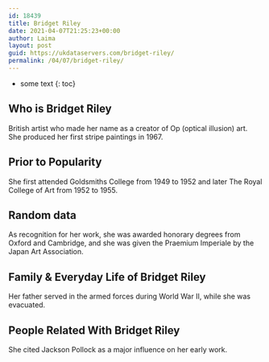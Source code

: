 ```yaml
---
id: 18439
title: Bridget Riley
date: 2021-04-07T21:25:23+00:00
author: Laima
layout: post
guid: https://ukdataservers.com/bridget-riley/
permalink: /04/07/bridget-riley/
---
```


* some text
{: toc}


## Who is Bridget Riley
                  
                  
                  
British artist who made her name as a creator of Op (optical illusion) art. She produced her first stripe paintings in 1967.
                  
              
            
              
            
                
                
                
## Prior to Popularity
                  
                  
                  
She first attended Goldsmiths College from 1949 to 1952 and later The Royal College of Art from 1952 to 1955.
                  
              
            
              
            
                
                
                
## Random data
                  
                  
                  
As recognition for her work, she was awarded honorary degrees from Oxford and Cambridge, and she was given the Praemium Imperiale by the Japan Art Association.
                  
              
            
              
            
                
                
                
## Family & Everyday Life of Bridget Riley
                  
                  
                  
Her father served in the armed forces during World War II, while she was evacuated.
                  
              
            
              
            
                
                
                
## People Related With Bridget Riley
                  
                  
                  
She cited Jackson Pollock as a major influence on her early work.
                  
              
            
              
            
                
              
            
              
              
            
            
              
            
          
          
          